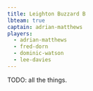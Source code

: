 ```yaml
---
title: Leighton Buzzard B
lbteam: true
captain: adrian-matthews
players:
  - adrian-matthews
  - fred-dorn
  - dominic-watson
  - lee-davies
---
```


TODO: all the things.
